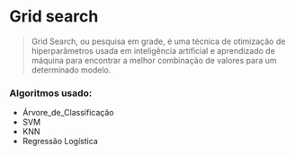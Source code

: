 # Grid search

> Grid Search, ou pesquisa em grade, é uma técnica de otimização de hiperparâmetros usada em inteligência artificial e aprendizado de máquina para encontrar a melhor combinação de valores para um determinado modelo.
### Algoritmos usado:
* Árvore_de_Classificação
* SVM
* KNN
* Regressão Logística
